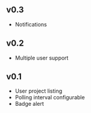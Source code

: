 ## v0.3

* Notifications


## v0.2

* Multiple user support

## v0.1

* User project listing
* Polling interval configurable
* Badge alert



